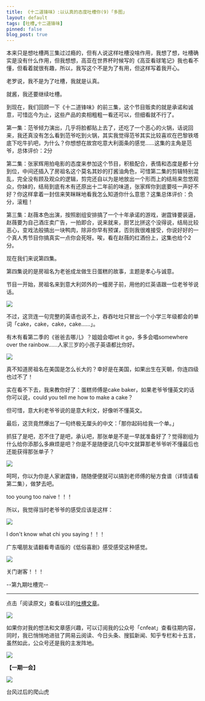 ```yaml
---
title: 《十二道锋味》:以认真的态度吐槽你(9)「多图」
layout: default
tags: [吐槽,十二道锋味]
pinned: false
blog_post: true
---
```


本来只是想吐槽两三集过过瘾的，但有人说这样吐槽没啥作用，我想了想，吐槽确实是没有什么作用，但我想想，高亚在世界杯时候写的《高亚看球笔记》我也看不懂，但看着就很有趣，所以，我写这个不是为了有用，但这样写着我开心。

老罗说，我不是为了吐槽，我就是认真。

就酱，我还要继续吐槽。

到现在，我们回顾一下《十二道锋味》的前三集，这个节目贩卖的就是承诺和诚意，可惜迄今为止，这些产品的卖相粗粗一看还可以，但细看就不行了。

第一集：范爷倾力演出，几乎将脸都贴上去了，还吃了一个恶心的火锅，话说回来，我还真没有怎么看到范爷吃到火锅，其实我觉得范爷其实比较喜欢在巴黎铁塔底下吃牛扒吧，为什么？你想想在故宫吃意大利面条的感觉……这集的主角是范爷，总体评价：2分

第二集：张家辉用拍电影的态度来参加这个节目，积极配合，表情和态度是都十分到位，中间还插入了房祖名这个莫名其妙的打酱油角色，可惜第二集的剪辑特别混乱，完全没有顾及观众的逻辑，剪完还自以为是地放出一个形而上的结局来忽悠观众，你妹的，结局到底有木有还原出十二年前的味道，张家辉你到底要吱一声好不好？你这样拿着一封信来笑眯眯地看我怎么知道你什么意思？这集总体评价：负分，滚粗！

第三集：赵薇本色出演，按照剧组安排搞了一个十年承诺的游戏，谢霆锋要装逼，赵薇要为自己酒庄卖广告，一拍即合，说来就来，厨艺比拼这个没得说，结局比较恶心，变戏法般搞出一块鸭肉，除非你早有预谋，否则我很难接受，你说好好的一个真人秀节目你搞真实一点你会死呀。唉，看在赵薇的红酒份上，这集也给个2分。

现在我们来说第四集。

第四集说的是房祖名为老爸成龙做生日蛋糕的故事，主题是孝心与诚意。

节目一开始，房祖名来到意大利郊外的一幢房子前，用他的烂英语跟一位老爷爷说话。

![](http://cnfeat.qiniudn.com/Image-2014-08-16-15-01-43.jpg)

不过，这货连一句完整的英语也说不上，吞吞吐吐只冒出一个小学三年级都会的单词「cake，cake，cake，cake……」。

有木有看第二季的《爸爸去哪儿》？姐姐会唱let it go，多多会唱somewhere over the rainbow……人家三岁的小孩子英语都比你好。

![](http://cnfeat.qiniudn.com/Image-2014-08-16-15-05-57.jpg)

真不知道房祖名在美国是怎么长大的？幸好是在美国，如果出生在天朝，你连四级也过不了！

实在看不下去，我来教你好了：蛋糕师傅是cake baker，如果老爷爷懂英文的话你可以说，could you tell me how to make a cake？

但可惜，意大利老爷爷说的是意大利文，好像听不懂英文。

最后，这货竟然爆出了一句终极无厘头的中文：「那你起码给我一个单。」

抓狂了是吧，忍不住了是吧，承认吧，那张单是不是一早就准备好了？觉得剧组为什么给你添那么多麻烦是吧？你是不是随便说几句中文就算那老爷爷听不懂最后也还能获得那张单子？

![](http://cnfeat.qiniudn.com/Image-2014-08-16-15-06-13.jpg)

呵呵，你以为你是人家谢霆锋，随随便便就可以搞到老师傅的秘方食谱（详情请看第二集），做梦去吧。

too young too naive！！！

所以，我觉得当时老爷爷的感受应该是这样：

![](http://cnfeat.qiniudn.com/%5B%E7%94%B5%E5%BD%B1%E5%A4%A9%E5%A0%82www.dy2018%5B00_35_24%5D%5B20140816-154251-0%5D.JPG)

I don't know what chi you saying！！！

广东噶朋友请翻看粤语版的《低俗喜剧》感受感受这种感觉。

![](http://cnfeat.qiniudn.com/Image-2014-08-16-15-20-29.jpg)

关门谢客！！！


--第九期吐槽完--


----

点击「阅读原文」查看以往的[吐槽文章](http://jianshu.io/users/c30afb47d730/latest_articles)。

![](http://cnfeat.qiniudn.com/mHDSX.png)

如果你对我的想法和文章感兴趣，可以订阅我的公众号「cnfeat」查看往期内容，同时，我已悄悄地进驻了网易云阅读、今日头条、搜狐新闻、知乎专栏和十五言，虽然如此，公众号还是我的主发阵地。

![](http://cnfeat.qiniudn.com/signitrue-2014-07-11.png)


**【一期一会】**

![](http://cnfeat.qiniudn.com/7e5d93e7ba41aa4.jpg)

台风过后的爬山虎




















